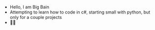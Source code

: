 - Hello, I am Big Bain
- Attempting to learn how to code in c#, starting small with python, but only for a couple projects
- 🍔💥

